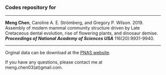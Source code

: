 ### Codes repository for
---------------------------

**Meng Chen**, Caroline A. E. Strömberg, and Gregory P. Wilson. 2019. Assembly of modern mammal community structure driven by Late Cretaceous dental evolution, rise of flowering plants, and dinosaur demise. ***Proceedings of National Academy of Sciences USA*** 116(20):9931-9940.

---------------------------

Orginal data can be download at the [PNAS website](https://www.pnas.org/content/116/20/9931).

If you have any questions, please contact me at meng.chen03(at)gmail.com.
